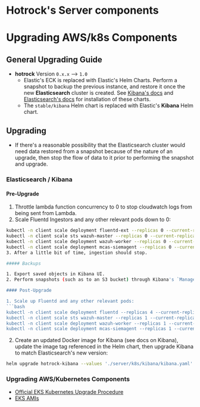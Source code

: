 # Hotrock's Server components

# Upgrading AWS/k8s Components

## General Upgrading Guide

- **hotrock** Version `0.x.x` --> `1.0`
  - Elastic's ECK is replaced with Elastic's Helm Charts. Perform a snapshot to backup the previous instance, and restore it once the new **Elasticsearch** cluster is created. See [Kibana's docs](kibana.md) and [Elasticsearch's docs](elasticsearch.md) for installation of these charts.
  - The `stable/kibana` Helm chart is replaced with Elastic's **Kibana** Helm chart.

## Upgrading

+ If there's a reasonable possibility that the Elasticsearch cluster would need data restored from a snapshot because of the nature of an upgrade, then stop the flow of data to it prior to performing the snapshot and upgrade.

### Elasticsearch / Kibana

#### Pre-Upgrade

1. Throttle lambda function concurrency to 0 to stop cloudwatch logs from being sent from Lambda.
2. Scale Fluentd Ingestors and any other relevant pods down to 0:
```bash
kubectl -n client scale deployment fluentd-ext --replicas 0 --current-replicas 1 ;\
kubectl -n client scale sts wazuh-master --replicas 0 --current-replicas 1 ;\
kubectl -n client scale deployment wazuh-worker --replicas 0 --current-replicas 1 ;\
kubectl -n client scale deployment mcas-siemagent --replicas 0 --current-replicas 1
3. After a little bit of time, ingestion should stop.

##### Backups

1. Export saved objects in Kibana UI.
2. Perform snapshots (such as to an S3 bucket) through Kibana's `Management` (with an **Elasticsearch** Docker image that contains the `repository-s3` plugin).

#### Post-Upgrade

1. Scale up Fluentd and any other relevant pods:
```bash
kubectl -n client scale deployment fluentd --replicas 4 --current-replicas 0 ; \
kubectl -n client scale sts wazuh-master --replicas 1 --current-replicas 0 ;\
kubectl -n client scale deployment wazuh-worker --replicas 1 --current-replicas 0 ;\
kubectl -n client scale deployment mcas-siemagent --replicas 1 --current-replicas 0
```
2. Create an updated Docker image for Kibana (see docs on Kibana), update the image tag referenced in the Helm chart, then upgrade Kibana to match Elasticsearch's new version:
```bash
helm upgrade hotrock-kibana --values './server/k8s/kibana/kibana.yaml' elastic/kibana --version 7.2.1-0
```

### Upgrading AWS/Kubernetes Components

+ [Official EKS Kubernetes Upgrade Procedure](https://docs.aws.amazon.com/eks/latest/userguide/update-cluster.html)
+ [EKS AMIs](https://docs.aws.amazon.com/eks/latest/userguide/eks-optimized-ami.html)
